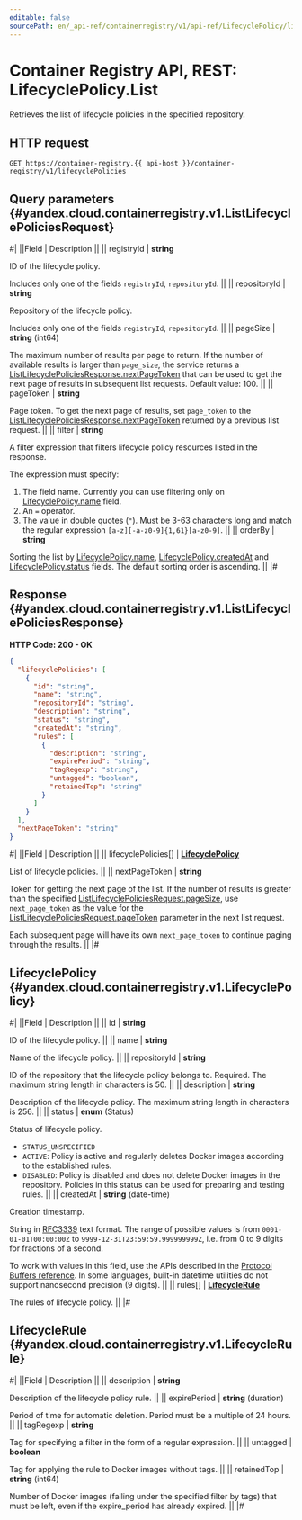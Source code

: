```yaml
---
editable: false
sourcePath: en/_api-ref/containerregistry/v1/api-ref/LifecyclePolicy/list.md
---
```


# Container Registry API, REST: LifecyclePolicy.List

Retrieves the list of lifecycle policies in the specified repository.

## HTTP request

```
GET https://container-registry.{{ api-host }}/container-registry/v1/lifecyclePolicies
```

## Query parameters {#yandex.cloud.containerregistry.v1.ListLifecyclePoliciesRequest}

#|
||Field | Description ||
|| registryId | **string**

ID of the lifecycle policy.

Includes only one of the fields `registryId`, `repositoryId`. ||
|| repositoryId | **string**

Repository of the lifecycle policy.

Includes only one of the fields `registryId`, `repositoryId`. ||
|| pageSize | **string** (int64)

The maximum number of results per page to return. If the number of available
results is larger than `page_size`, the service returns
a [ListLifecyclePoliciesResponse.nextPageToken](#yandex.cloud.containerregistry.v1.ListLifecyclePoliciesResponse) that can be used to get the next page of results in subsequent list requests.
Default value: 100. ||
|| pageToken | **string**

Page token. To get the next page of results, set `page_token` to the
[ListLifecyclePoliciesResponse.nextPageToken](#yandex.cloud.containerregistry.v1.ListLifecyclePoliciesResponse) returned by a previous list request. ||
|| filter | **string**

A filter expression that filters lifecycle policy resources listed in the response.

The expression must specify:
1. The field name. Currently you can use filtering only on [LifecyclePolicy.name](#yandex.cloud.containerregistry.v1.LifecyclePolicy) field.
2. An `=` operator.
3. The value in double quotes (`"`). Must be 3-63 characters long and match the regular expression `[a-z][-a-z0-9]{1,61}[a-z0-9]`. ||
|| orderBy | **string**

Sorting the list by [LifecyclePolicy.name](#yandex.cloud.containerregistry.v1.LifecyclePolicy), [LifecyclePolicy.createdAt](#yandex.cloud.containerregistry.v1.LifecyclePolicy) and [LifecyclePolicy.status](#yandex.cloud.containerregistry.v1.LifecyclePolicy) fields.
The default sorting order is ascending. ||
|#

## Response {#yandex.cloud.containerregistry.v1.ListLifecyclePoliciesResponse}

**HTTP Code: 200 - OK**

```json
{
  "lifecyclePolicies": [
    {
      "id": "string",
      "name": "string",
      "repositoryId": "string",
      "description": "string",
      "status": "string",
      "createdAt": "string",
      "rules": [
        {
          "description": "string",
          "expirePeriod": "string",
          "tagRegexp": "string",
          "untagged": "boolean",
          "retainedTop": "string"
        }
      ]
    }
  ],
  "nextPageToken": "string"
}
```

#|
||Field | Description ||
|| lifecyclePolicies[] | **[LifecyclePolicy](#yandex.cloud.containerregistry.v1.LifecyclePolicy)**

List of lifecycle policies. ||
|| nextPageToken | **string**

Token for getting the next page of the list. If the number of results is greater than
the specified [ListLifecyclePoliciesRequest.pageSize](#yandex.cloud.containerregistry.v1.ListLifecyclePoliciesRequest), use `next_page_token` as the value
for the [ListLifecyclePoliciesRequest.pageToken](#yandex.cloud.containerregistry.v1.ListLifecyclePoliciesRequest) parameter in the next list request.

Each subsequent page will have its own `next_page_token` to continue paging through the results. ||
|#

## LifecyclePolicy {#yandex.cloud.containerregistry.v1.LifecyclePolicy}

#|
||Field | Description ||
|| id | **string**

ID of the lifecycle policy. ||
|| name | **string**

Name of the lifecycle policy. ||
|| repositoryId | **string**

ID of the repository that the lifecycle policy belongs to.
Required. The maximum string length in characters is 50. ||
|| description | **string**

Description of the lifecycle policy.
The maximum string length in characters is 256. ||
|| status | **enum** (Status)

Status of lifecycle policy.

- `STATUS_UNSPECIFIED`
- `ACTIVE`: Policy is active and regularly deletes Docker images according to the established rules.
- `DISABLED`: Policy is disabled and does not delete Docker images in the repository.
Policies in this status can be used for preparing and testing rules. ||
|| createdAt | **string** (date-time)

Creation timestamp.

String in [RFC3339](https://www.ietf.org/rfc/rfc3339.txt) text format. The range of possible values is from
`0001-01-01T00:00:00Z` to `9999-12-31T23:59:59.999999999Z`, i.e. from 0 to 9 digits for fractions of a second.

To work with values in this field, use the APIs described in the
[Protocol Buffers reference](https://developers.google.com/protocol-buffers/docs/reference/overview).
In some languages, built-in datetime utilities do not support nanosecond precision (9 digits). ||
|| rules[] | **[LifecycleRule](#yandex.cloud.containerregistry.v1.LifecycleRule)**

The rules of lifecycle policy. ||
|#

## LifecycleRule {#yandex.cloud.containerregistry.v1.LifecycleRule}

#|
||Field | Description ||
|| description | **string**

Description of the lifecycle policy rule. ||
|| expirePeriod | **string** (duration)

Period of time for automatic deletion.
Period must be a multiple of 24 hours. ||
|| tagRegexp | **string**

Tag for specifying a filter in the form of a regular expression. ||
|| untagged | **boolean**

Tag for applying the rule to Docker images without tags. ||
|| retainedTop | **string** (int64)

Number of Docker images (falling under the specified filter by tags) that must be left, even if the expire_period has already expired. ||
|#